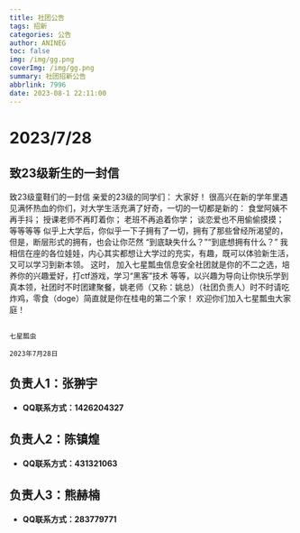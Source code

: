 ```yaml
---
title: 社团公告
tags: 招新
categories: 公告
author: ANINEG
toc: false
img: /img/gg.png
coverImg: /img/gg.png
summary: 社团招新公告
abbrlink: 7996
date: 2023-08-1 22:11:00
---
```


# 2023/7/28

## 致23级新生的一封信

致23级童鞋们的一封信
亲爱的23级的同学们：
大家好！
很高兴在新的学年里遇见满怀热血的你们，对大学生活充满了好奇，一切的一切都是新的：
食堂阿姨不再手抖；
授课老师不再盯着你；
老班不再追着你学；
谈恋爱也不用偷偷摸摸；
等等等等
似乎上大学后，你似乎一下子拥有了一切，拥有了那些曾经所渴望的，
但是，断层形式的拥有，也会让你茫然
“到底缺失什么？”“到底想拥有什么？”
我相信在座的各位娃娃，内心其实都想让大学过的充实，有趣，既可以体验新生活，又可以学习到新本领。
这时，
加入七星瓢虫信息安全社团就是你的不二之选，培养你的兴趣爱好，打ctf游戏，学习“黑客”技术 等等，以兴趣为导向让你快乐学到真本领，社团时不时团建聚餐，姚老师（又称：姚总）（社团负责人）时不时请吃炸鸡，零食（doge）简直就是你在桂电的第二个家！
欢迎你们加入七星瓢虫大家庭！

                                                                                        七星瓢虫
                                                                                      2023年7月28日

## 负责人1：张翀宇

- #### QQ联系方式：1426204327

## 负责人2：陈镇煌

- #### QQ联系方式：431321063
  
## 负责人3：熊赫楠

- #### QQ联系方式：283779771                                                                                      


